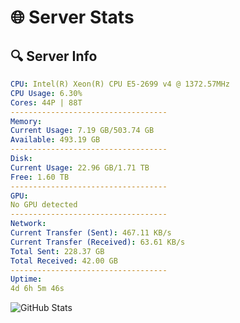 # 🌐 Server Stats
## 🔍 Server Info
```yaml
CPU: Intel(R) Xeon(R) CPU E5-2699 v4 @ 1372.57MHz
CPU Usage: 6.30%
Cores: 44P | 88T
-----------------------------------
Memory:
Current Usage: 7.19 GB/503.74 GB
Available: 493.19 GB
-----------------------------------
Disk:
Current Usage: 22.96 GB/1.71 TB
Free: 1.60 TB
-----------------------------------
GPU:
No GPU detected
-----------------------------------
Network:
Current Transfer (Sent): 467.11 KB/s
Current Transfer (Received): 63.61 KB/s
Total Sent: 228.37 GB
Total Received: 42.00 GB
-----------------------------------
Uptime:
4d 6h 5m 46s
```
![GitHub Stats](https://img.shields.io/badge/Updated-2025-04-23_23:14:34-blue)